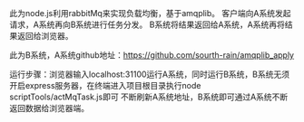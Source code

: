 此为node.js利用rabbitMq来实现负载均衡，基于amqplib。
客户端向A系统发起请求，A系统再向B系统进行任务分发。
B系统将结果返回给A系统，A系统再将结果返回给浏览器。

此为B系统，A系统github地址：https://github.com/sourth-rain/amqplib_apply

运行步骤：浏览器输入localhost:31100运行A系统，同时运行B系统，B系统无须开启express服务器，在终端进入项目根目录执行node scriptTools/actMqTask.js即可
不断刷新A系统地址，B系统即可通过A系统不断返回数据给浏览器端。